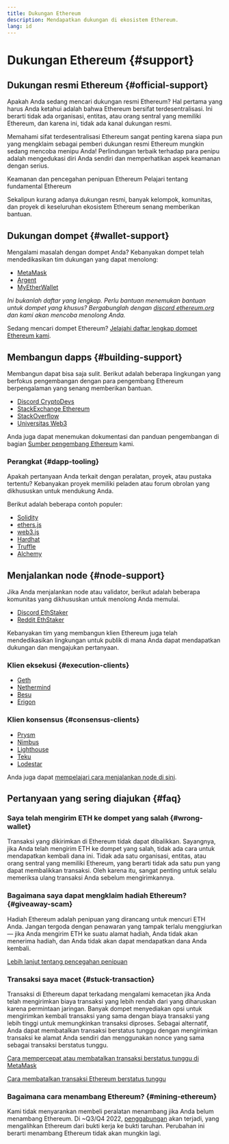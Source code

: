 ```yaml
---
title: Dukungan Ethereum
description: Mendapatkan dukungan di ekosistem Ethereum.
lang: id
---
```


# Dukungan Ethereum {#support}

## Dukungan resmi Ethereum {#official-support}

Apakah Anda sedang mencari dukungan resmi Ethereum? Hal pertama yang harus Anda ketahui adalah bahwa Ethereum bersifat terdesentralisasi. Ini berarti tidak ada organisasi, entitas, atau orang sentral yang memiliki Ethereum, dan karena ini, tidak ada kanal dukungan resmi.

Memahami sifat terdesentralisasi Ethereum sangat penting karena siapa pun yang mengklaim sebagai pemberi dukungan resmi Ethereum mungkin sedang mencoba menipu Anda! Perlindungan terbaik terhadap para penipu adalah mengedukasi diri Anda sendiri dan memperhatikan aspek keamanan dengan serius.

<DocLink href="/security/">
  Keamanan dan pencegahan penipuan Ethereum
</DocLink>

<DocLink href="/learn/">
  Pelajari tentang fundamental Ethereum
</DocLink>

Sekalipun kurang adanya dukungan resmi, banyak kelompok, komunitas, dan proyek di keseluruhan ekosistem Ethereum senang memberikan bantuan.

## Dukungan dompet {#wallet-support}

Mengalami masalah dengan dompet Anda? Kebanyakan dompet telah mendedikasikan tim dukungan yang dapat menolong:

- [MetaMask](https://metamask.zendesk.com/hc/)
- [Argent](https://support.argent.xyz/hc/)
- [MyEtherWallet](https://help.myetherwallet.com/)

_Ini bukanlah daftar yang lengkap. Perlu bantuan menemukan bantuan untuk dompet yang khusus? Bergabunglah dengan [discord ethereum.org](https://discord.gg/ethereum-org) dan kami akan mencoba menolong Anda._

Sedang mencari dompet Ethereum? [Jelajahi daftar lengkap dompet Ethereum kami](/wallets/find-wallet/).

## Membangun dapps {#building-support}

Membangun dapat bisa saja sulit. Berikut adalah beberapa lingkungan yang berfokus pengembangan dengan para pengembang Ethereum berpengalaman yang senang memberikan bantuan.

- [Discord CryptoDevs](https://discord.gg/Z9TA39m8Yu)
- [StackExchange Ethereum](https://ethereum.stackexchange.com/)
- [StackOverflow](https://stackoverflow.com/questions/tagged/web3)
- [Universitas Web3](https://www.web3.university/)

Anda juga dapat menemukan dokumentasi dan panduan pengembangan di bagian [Sumber pengembang Ethereum](/developers/) kami.

### Perangkat {#dapp-tooling}

Apakah pertanyaan Anda terkait dengan peralatan, proyek, atau pustaka tertentu? Kebanyakan proyek memiliki peladen atau forum obrolan yang dikhususkan untuk mendukung Anda.

Berikut adalah beberapa contoh populer:

- [Solidity](https://gitter.im/ethereum/solidity)
- [ethers.js](https://discord.gg/6jyGVDK6Jx)
- [web3.js](https://discord.gg/GsABYQu4sC)
- [Hardhat](https://discord.gg/xtrMGhmbfZ)
- [Truffle](https://discord.gg/8uKcsccEYE)
- [Alchemy](http://alchemy.com/discord)

## Menjalankan node {#node-support}

Jika Anda menjalankan node atau validator, berikut adalah beberapa komunitas yang dikhususkan untuk menolong Anda memulai.

- [Discord EthStaker](https://discord.gg/ethstaker)
- [Reddit EthStaker](https://www.reddit.com/r/ethstaker)

Kebanyakan tim yang membangun klien Ethereum juga telah mendedikasikan lingkungan untuk publik di mana Anda dapat mendapatkan dukungan dan mengajukan pertanyaan.

### Klien eksekusi {#execution-clients}

- [Geth](https://discord.gg/FqDzupGyYf)
- [Nethermind](https://discord.gg/YJx3pm8z5C)
- [Besu](https://discord.gg/p8djYngzKN)
- [Erigon](https://github.com/ledgerwatch/erigon/issues)

### Klien konsensus {#consensus-clients}

- [Prysm](https://discord.gg/prysmaticlabs)
- [Nimbus](https://discord.gg/nSmEH3qgFv)
- [Lighthouse](https://discord.gg/cyAszAh)
- [Teku](https://discord.gg/7hPv2T6)
- [Lodestar](https://discord.gg/aMxzVcr)

Anda juga dapat [mempelajari cara menjalankan node di sini](/developers/docs/nodes-and-clients/run-a-node/).

## Pertanyaan yang sering diajukan {#faq}

### Saya telah mengirim ETH ke dompet yang salah {#wrong-wallet}

Transaksi yang dikirimkan di Ethereum tidak dapat dibalikkan. Sayangnya, jika Anda telah mengirim ETH ke dompet yang salah, tidak ada cara untuk mendapatkan kembali dana ini. Tidak ada satu organisasi, entitas, atau orang sentral yang memiliki Ethereum, yang berarti tidak ada satu pun yang dapat membalikkan transaksi. Oleh karena itu, sangat penting untuk selalu memeriksa ulang transaksi Anda sebelum mengirimkannya.

### Bagaimana saya dapat mengklaim hadiah Ethereum? {#giveaway-scam}

Hadiah Ethereum adalah penipuan yang dirancang untuk mencuri ETH Anda. Jangan tergoda dengan penawaran yang tampak terlalu menggiurkan — jika Anda mengirim ETH ke suatu alamat hadiah, Anda tidak akan menerima hadiah, dan Anda tidak akan dapat mendapatkan dana Anda kembali.

[Lebih lanjut tentang pencegahan penipuan](/security/#common-scams)

### Transaksi saya macet {#stuck-transaction}

Transaksi di Ethereum dapat terkadang mengalami kemacetan jika Anda telah mengirimkan biaya transaksi yang lebih rendah dari yang diharuskan karena permintaan jaringan. Banyak dompet menyediakan opsi untuk mengirimkan kembali transaksi yang sama dengan biaya transaksi yang lebih tinggi untuk memungkinkan transaksi diproses. Sebagai alternatif, Anda dapat membatalkan transaksi berstatus tunggu dengan mengirimkan transaksi ke alamat Anda sendiri dan menggunakan nonce yang sama sebagai transaksi berstatus tunggu.

[Cara mempercepat atau membatalkan transaksi berstatus tunggu di MetaMask](https://metamask.zendesk.com/hc/en-us/articles/360015489251-How-to-speed-up-or-cancel-a-pending-transaction)

[Cara membatalkan transaksi Ethereum berstatus tunggu](https://info.etherscan.com/how-to-cancel-ethereum-pending-transactions/)

### Bagaimana cara menambang Ethereum? {#mining-ethereum}

Kami tidak menyarankan membeli peralatan menambang jika Anda belum menambang Ethereum. Di ~Q3/Q4 2022, [penggabungan](/roadmap/merge/) akan terjadi, yang mengalihkan Ethereum dari bukti kerja ke bukti taruhan. Perubahan ini berarti menambang Ethereum tidak akan mungkin lagi.
